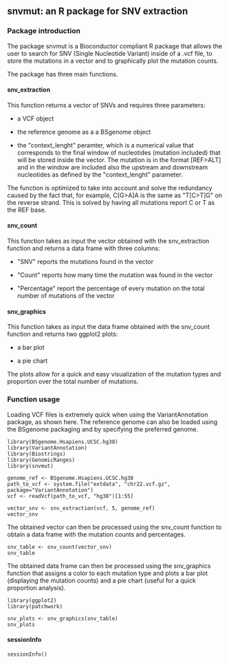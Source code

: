## snvmut: an R package for SNV extraction

### Package introduction

The package snvmut is a Bioconductor compliant R package that allows the user to search for SNV (Single Nucleotide Variant) inside of a .vcf file, to store the mutations in a vector and to graphically plot the mutation counts.

The package has three main functions.

#### snv_extraction

This function returns a vector of SNVs and requires three parameters:

-   a VCF object

-   the reference genome as a a BSgenome object

-   the "context_lenght" peramter, which is a numerical value that corresponds to the final window of nucleotides (mutation included) that will be stored inside the vector. The mutation is in the format [REF\>ALT] and in the window are included also the upstream and downstream nucleotides as defined by the "context_lenght" parameter.

The function is optimized to take into account and solve the redundancy caused by the fact that, for example, C[G\>A]A is the same as "T[C\>T]G" on the reverse strand. This is solved by having all mutations report C or T as the REF base.

#### snv_count

This function takes as input the vector obtained with the snv_extraction function and returns a data frame with three columns:

-   "SNV" reports the mutations found in the vector

-   "Count" reports how many time the mutation was found in the vector

-   "Percentage" report the percentage of every mutation on the total number of mutations of the vector

#### snv_graphics

This function takes as input the data frame obtained with the snv_count function and returns two ggplot2 plots:

-   a bar plot

-   a pie chart

The plots allow for a quick and easy visualization of the mutation types and proportion over the total number of mutations.

### Function usage

Loading VCF files is extremely quick when using the VariantAnnotation package, as shown here. The reference genome can also be loaded using the BSgenome packaging and by specifying the preferred genome.

```{r message=FALSE}
library(BSgenome.Hsapiens.UCSC.hg38)
library(VariantAnnotation)
library(Biostrings)
library(GenomicRanges)
library(snvmut)

genome_ref <- BSgenome.Hsapiens.UCSC.hg38
path_to_vcf <- system.file("extdata", "chr22.vcf.gz", package="VariantAnnotation")
vcf <- readVcf(path_to_vcf, "hg38")[1:55]

vector_snv <- snv_extraction(vcf, 5, genome_ref)
vector_snv
```

The obtained vector can then be processed using the snv_count function to obtain a data frame with the mutation counts and percentages.

```{r}
snv_table <- snv_count(vector_snv)
snv_table
```

The obtained data frame can then be processed using the snv_graphics function that assigns a color to each mutation type and plots a bar plot (displaying the mutation counts) and a pie chart (useful for a quick proportion analysis).

```{r message=FALSE}
library(ggplot2)
library(patchwork)

snv_plots <- snv_graphics(snv_table)
snv_plots
```

#### sessionInfo

```{r}
sessionInfo()
```
